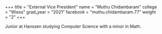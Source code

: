 +++
title = "External Vice President"
name = "Muthu Chidambaram"
college = "Wiess"
grad_year = "2021"
facebook = "muthu.chidambaram.77"
weight = "2"
+++

Junior at Hanszen studying Computer Science with a minor in Math.

